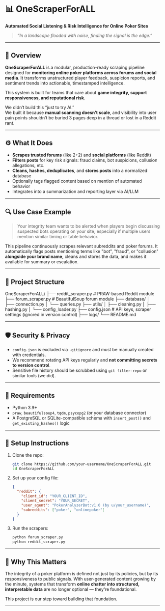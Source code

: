 # 📊 OneScraperForALL  
**Automated Social Listening & Risk Intelligence for Online Poker Sites**

> *“In a landscape flooded with noise, finding the signal is the edge.”*

---

## 🧠 Overview

**OneScraperForALL** is a modular, production-ready scraping pipeline designed for **monitoring online poker platforms across forums and social media**. It transforms unstructured player feedback, suspicion reports, and sentiment trends into actionable, timestamped intelligence.

This system is built for teams that care about **game integrity, support responsiveness, and reputational risk**.

We didn’t build this “just to try AI.”  
We built it because **manual scanning doesn’t scale**, and visibility into user pain points shouldn’t be buried 3 pages deep in a thread or lost in a Reddit rant.

---

## ⚙️ What It Does

- **Scrapes trusted forums** (like 2+2) and **social platforms** (like Reddit)
- **Filters posts** for key risk signals: fraud claims, bot suspicions, collusion allegations, etc.
- **Cleans, hashes, deduplicates**, and **stores posts** into a normalized database
- Optionally tags flagged content based on mention of automated behavior
- Integrates into a summarization and reporting layer via AI/LLM

---

## 🔍 Use Case Example

> Your integrity team wants to be alerted when players begin discussing suspected bots operating on your site, especially if multiple users mention similar timing or table behavior.

This pipeline continuously scrapes relevant subreddits and poker forums. It automatically flags posts mentioning terms like "bot", "fraud", or "collusion" **alongside your brand name**, cleans and stores the data, and makes it available for summary or escalation.

---

## 📁 Project Structure

OneScraperForALL/ ├── reddit_scraper.py # PRAW-based Reddit module ├── forum_scraper.py # BeautifulSoup forum module ├── database/ │ ├── connection.py │ └── queries.py ├── utils/ │ ├── cleaning.py │ ├── hashing.py │ └── config_loader.py ├── config.json # API keys, scraper settings (ignored in version control) ├── logs/ └── README.md


---

## 🛡️ Security & Privacy

- `config.json` is excluded via `.gitignore` and must be manually created with credentials.
- We recommend rotating API keys regularly and **not committing secrets to version control**.
- Sensitive file history should be scrubbed using `git filter-repo` or similar tools (we did).

---

## 🧪 Requirements

- Python 3.9+
- `praw`, `beautifulsoup4`, `tqdm`, `psycopg2` (or your database connector)
- A PostgreSQL or SQLite-compatible schema with `insert_post()` and `get_existing_hashes()` logic

---

## 🔧 Setup Instructions

1. Clone the repo:
    ```bash
    git clone https://github.com/your-username/OneScraperForALL.git
    cd OneScraperForALL
    ```

2. Set up your config file:
    ```json
    {
      "reddit": {
        "client_id": "YOUR_CLIENT_ID",
        "client_secret": "YOUR_SECRET",
        "user_agent": "PokerAnalyzerBot:v1.0 (by u/your_username)",
        "subreddits": ["poker", "onlinepoker"]
      }
    }
    ```

3. Run the scrapers:
    ```bash
    python forum_scraper.py
    python reddit_scraper.py
    ```

---

## 💬 Why This Matters

The integrity of a poker platform is defined not just by its policies, but by its responsiveness to public signals. With user-generated content growing by the minute, systems that transform **online chatter into structured, interpretable data** are no longer optional — they're foundational.

This project is our step toward building that foundation.

---
